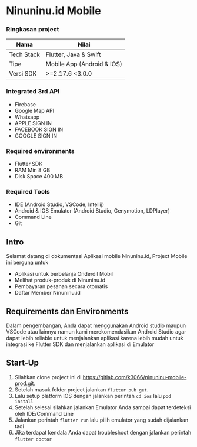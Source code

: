 # Ninuninu.id Mobile 
### Ringkasan project
| Nama         | Nilai               |
|--------------|---------------------|
| Tech Stack     | Flutter, Java & Swift |
| Tipe         | Mobile App (Android & IOS)        |
| Versi SDK         | >=2.17.6 <3.0.0      |

### Integrated 3rd API

- Firebase
- Google Map API
- Whatsapp
- APPLE SIGN IN
- FACEBOOK SIGN IN
- GOOGLE SIGN IN 

### Required environments

- Flutter SDK
- RAM Min 8 GB
- Disk Space 400 MB


### Required Tools
- IDE (Android Studio, VSCode, Intellij)
- Android & IOS Emulator (Android Studio, Genymotion, LDPlayer)
- Command Line
- Git

## Intro

Selamat datang di dokumentasi Aplikasi mobile Ninuninu.id, Project Mobile ini berguna untuk
- Aplikasi untuk berbelanja Onderdil Mobil
- Melihat produk-produk di Ninuninu.id
- Pembayaran pesanan secara otomatis
- Daftar Member Ninuninu.id

## Requirements dan Environments

Dalam pengembangan, Anda dapat menggunakan Android studio maupun VSCode atau lainnya namun kami merekomendasikan Android Studio agar dapat lebih reliable untuk menjalankan aplikasi karena lebih mudah untuk integrasi ke Flutter SDK dan menjalankan aplikasi di Emulator


## Start-Up

1. Silahkan clone project ini di https://gitlab.com/k3066/ninuninu-mobile-prod.git.
2. Setelah masuk folder project jalankan `flutter pub get`.
3. Lalu setup platform IOS dengan jalankan perintah `cd ios`
lalu `pod install`
4. Setelah selesai silahkan jalankan Emulator Anda sampai dapat terdeteksi oleh IDE/Command Line
5. Jalankan perintah `flutter run` lalu pilih emulator yang sudah dijalankan tadi 
6. Jika terdapat kendala Anda dapat troubleshoot dengan jalankan perintah `flutter doctor`


